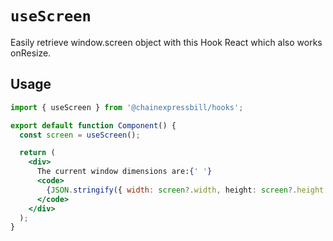 # `useScreen`

Easily retrieve window.screen object with this Hook React which also works onResize.

## Usage

```jsx
import { useScreen } from '@chainexpressbill/hooks';

export default function Component() {
  const screen = useScreen();

  return (
    <div>
      The current window dimensions are:{' '}
      <code>
        {JSON.stringify({ width: screen?.width, height: screen?.height })}
      </code>
    </div>
  );
}
```
